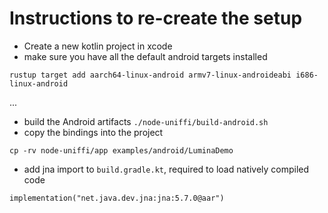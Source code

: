 # Instructions to re-create the setup

- Create a new kotlin project in xcode
- make sure you have all the default android targets installed
```
rustup target add aarch64-linux-android armv7-linux-androideabi i686-linux-android
```

...

- build the Android artifacts `./node-uniffi/build-android.sh`
- copy the bindings into the project
```
cp -rv node-uniffi/app examples/android/LuminaDemo
```

- add jna import to `build.gradle.kt`, required to load natively compiled code
```
implementation("net.java.dev.jna:jna:5.7.0@aar")
```
